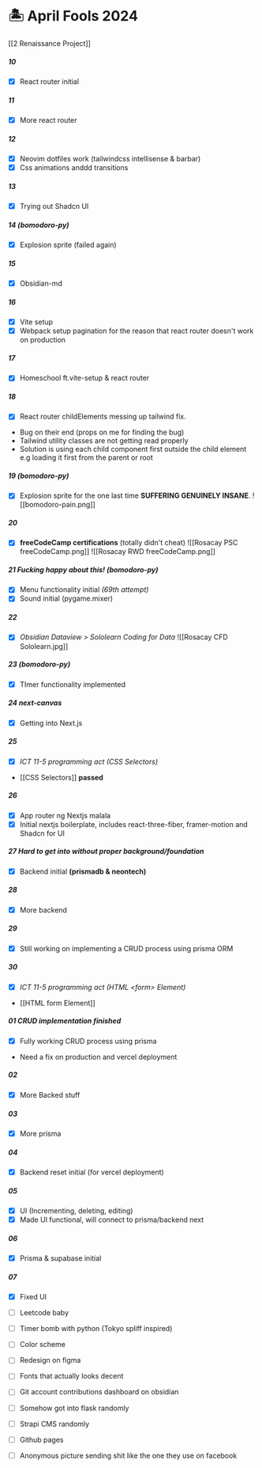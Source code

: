 # 🏝️ April Fools 2024

[[2 Renaissance Project]]
##### **10**
- [x] React router initial
##### **11**
- [x] More react router
##### **12**
- [x] Neovim dotfiles work (tailwindcss intellisense & barbar)
- [x] Css animations anddd transitions
##### **13**
- [x] Trying out Shadcn UI 
##### **14** (bomodoro-py)
- [x] Explosion sprite (failed again)
##### **15**
- [x] Obsidian-md
##### **16**
- [x] Vite setup
- [x] Webpack setup pagination for the reason that react router doesn't work on production
##### **17**
- [x] Homeschool ft.vite-setup & react router

##### **18**
- [x] React router childElements messing up tailwind fix.
- Bug on their end (props on me for finding the bug)
- Tailwind utility classes are not getting read properly
- Solution is using each child component first outside the child element e.g loading it first from the parent or root

##### **19** (bomodoro-py)
- [x] Explosion sprite for the one last time **SUFFERING GENUINELY INSANE**.
![[bomodoro-pain.png]]

##### **20**
- [x] **freeCodeCamp certifications** (totally didn't cheat)
![[Rosacay PSC freeCodeCamp.png]]
![[Rosacay RWD freeCodeCamp.png]]

##### **21** *Fucking happy about this!* (bomodoro-py)
- [x] Menu functionality initial *(69th attempt)*
- [x] Sound initial (pygame.mixer)

##### **22**
- [x] *Obsidian Dataview > Sololearn Coding for Data*
![[Rosacay CFD Sololearn.jpg]]

##### **23** (bomodoro-py)
- [x] TImer functionality implemented

##### **24 next-canvas**
- [x] Getting into Next.js
##### **25**
- [x] *ICT 11-5 programming act (CSS Selectors)* 
- [[CSS Selectors]] **passed**
##### **26** 
- [x] App router ng Nextjs malala
- [x] Initial nextjs boilerplate, includes react-three-fiber, framer-motion and Shadcn for UI
##### **27 Hard to get into without proper background/foundation** 
- [x] Backend initial **(prismadb & neontech)**
##### **28** 
- [x] More backend
##### **29** 
- [x] Still working on implementing a CRUD process using prisma ORM
##### **30** 
- [x] *ICT 11-5 programming act (HTML \<form> Element)* 
- [[HTML form Element]]



##### **01 CRUD implementation finished**
- [x] Fully working CRUD process using prisma
- Need a fix on production and vercel deployment
##### **02** 
- [x] More Backed stuff
##### **03** 
- [x] More prisma
##### **04** 
- [x] Backend reset initial (for vercel deployment)
##### **05** 
- [x] UI (Incrementing, deleting, editing)
- [x] Made UI functional, will connect to prisma/backend next
##### **06** 
- [x] Prisma & supabase initial
##### **07** 
- [x] Fixed UI

- [ ] Leetcode baby
- [ ] Timer bomb with python (Tokyo spliff inspired)
- [ ] Color scheme
- [ ] Redesign on figma
- [ ] Fonts that actually looks decent
- [ ] Git account contributions dashboard on obsidian
- [ ] Somehow got into flask randomly
- [ ] Strapi CMS randomly

- [ ] Github pages

- [ ] Anonymous picture sending shit like the one they use on facebook
